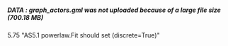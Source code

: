 ##### DATA : graph_actors.gml was not uploaded because of a large file size (700.18 MB)


5.75
"AS5.1
powerlaw.Fit should set (discrete=True)"